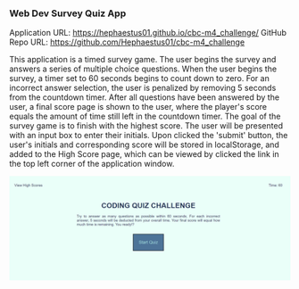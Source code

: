### Web Dev Survey Quiz App

Application URL: https://hephaestus01.github.io/cbc-m4_challenge/
GitHub Repo URL: https://github.com/Hephaestus01/cbc-m4_challenge

This application is a timed survey game. The user begins the survey and answers a series of multiple choice questions. When the user begins the survey, a timer set to 60 seconds begins to count down to zero. For an incorrect answer selection, the user is penalized by removing 5 seconds from the countdown timer. After all questions have been answered by the user, a final score page is shown to the user, where the player's score equals the amount of time still left in the countdown timer. The goal of the survey game is to finish with the highest score. The user will be presented with an input box to enter their initials. Upon clicked the 'submit' button, the user's initials and corresponding score will be stored in localStorage, and added to the High Score page, which can be viewed by clicked the link in the top left corner of the application window.

![Alt Screen Capture of Landing Page](./assets/images/JS_Quiz.PNG)